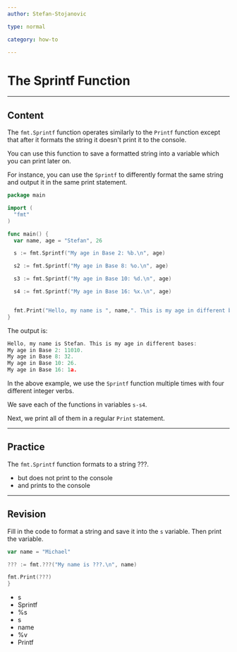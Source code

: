 ```yaml
---
author: Stefan-Stojanovic

type: normal

category: how-to

---
```


# The Sprintf Function

---
## Content

The `fmt.Sprintf` function operates similarly to the `Printf` function except that after it formats the string it doesn't print it to the console.

You can use this function to save a formatted string into a variable which you can print later on.

For instance, you can use the `Sprintf` to differently format the same string and output it in the same print statement.

```go
package main

import (
  "fmt"
)

func main() {
  var name, age = "Stefan", 26

  s := fmt.Sprintf("My age in Base 2: %b.\n", age)

  s2 := fmt.Sprintf("My age in Base 8: %o.\n", age)

  s3 := fmt.Sprintf("My age in Base 10: %d.\n", age)

  s4 := fmt.Sprintf("My age in Base 16: %x.\n", age)


  fmt.Print("Hello, my name is ", name,". This is my age in different bases:\n", s, s2, s3, s4)
}
```

The output is:

```go
Hello, my name is Stefan. This is my age in different bases:
My age in Base 2: 11010.
My age in Base 8: 32.
My age in Base 10: 26.
My age in Base 16: 1a.
```


In the above example, we use the `Sprintf` function multiple times with four different integer verbs. 

We save each of the functions in variables `s-s4`.

Next, we print all of them in a regular `Print` statement.

---
## Practice

The `fmt.Sprintf` function formats to a string ???.

- but does not print to the console
- and prints to the console

---
## Revision

Fill in the code to format a string and save it into the `s` variable. Then print the variable.

```go
var name = "Michael"

??? := fmt.???("My name is ???.\n", name)

fmt.Print(???)
}
```

- s
- Sprintf
- %s
- s
- name
- %v
- Printf